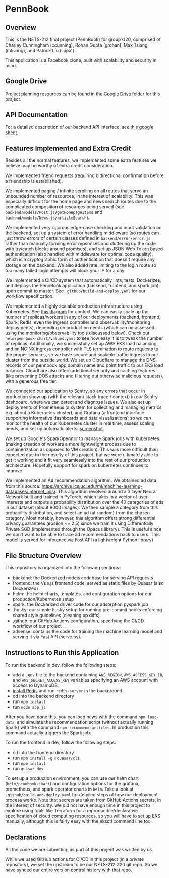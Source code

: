 # PennBook

## Overview

This is the NETS-212 final project (PennBook) for group G20, comprised of
Charley Cunningham (ccunning), Rohan Gupta (grohan), Max Tsiang (mtsiang), and Patrick Liu (liupat).

This application is a Facebook clone, built with scalability and security in mind.

## Google Drive

Project planning resources can be found in the [Google Drive folder](https://drive.google.com/drive/folders/1Ksb2dOLsyWlh0JNXp3SytOUi-KOCgm9Q?usp=sharing) for this project.

## API Documentation

For a detailed description of our backend API interface, see [this google sheet](https://docs.google.com/spreadsheets/d/1R5LzdjQepMrg244BvkVXsvzGqAkr8yitZ2f57D0m610/edit?usp=sharing).

## Features Implemented and Extra Credit

Besides all the normal features, we implemented some extra features we believe may be worthy of extra credit consideration.

We implemented friend requests (requiring bidirectional confirmation before a friendship is established).

We implemented paging / infinite scrolling on all routes that serve an unbounded number of resources, in the interest of scalability.
This was especially difficult for the home page and news search routes due to the complicated composition of resources being served
(see `backend/models/Post.js/getHomepageItems` and `backend/models/News.js/articleSearch`).

We implemented very rigorous edge-case checking and input validation on the backend, set up a system of error handling middleware
(so routes can just throw errors of certain classes defined in `backend/error/error.js` rather than manually forming error repsonses
and cluttering up the code with try/catch blocks around promises), and set up JSON Web Token based authentication (also handled
with middleware for optimal code quality), which is a cryptographic form of authentication that doesn't require any storage on the backend.
We also added rate limiting to the login route so too many failed login attempts will block your IP for a day.

We implemented a CI/CD system that automatically lints, tests, Dockerizes, and deploys the PennBook application (backend, frontend, and spark job)
upon commit to master. See `.github/build-and-deploy.yaml` for our workflow specification.

We implemented a highly scalable production infrastructure using Kubernetes.
See [this diagram](https://docs.google.com/drawings/d/1C6wGLiv0xLoiG6v6JggdXkh93UfQMV-0IIO1YnMi3gM/edit?usp=sharing)
for context. We can easily scale up the number of replicas/workers in any of our deployments (backend, frontend, Spark, Redis, even the ingress
controller and observability/monitoring deployments), depending on production needs (which can be assessed using the monitoring/observability tools discussed below).
Check out `helm/pennbook-chart/values.yaml` to see how easy it is to tweak the number of replicas. Additionally, we successfully set up
AWS EKS load balancing, and an NGINX ingress controller with TLS termination to route requests to the proper services,
so we have secure and scalable traffic ingress to our cluster from the outside world.
We set up Cloudflare to manage the DNS records of our pennbook.app domain name and point traffic to our EKS load balancer. Cloudflare also offers
additional security and caching features (like preventing DOS attacks and filtering out otherwise malicious requests), with a generous free tier.

We connected our application to Sentry, so any errors that occur in production show up (with the relevant stack trace / context)
in our Sentry dashboard, where we can detect and diagnose issues. We also set up deployments of Prometheus (a system for collecting and managing metrics, e.g.
about a Kubernetes cluster), and Grafana (a frontend interface supporting informative dashboards and data visualizations) so we can monitor the health of
our Kubernetes cluster in real time, assess scaling needs, and set up automatic alerts. [screenshot](https://drive.google.com/file/d/1-1KkE1qNzlrQIg0D7GkvVBkXJ5wKQ4h0/view?usp=sharing).

We set up Google's SparkOperator to manage Spark jobs with kubernetes (making creation of workers a more lightweight process due to containerization as
opposed to VM creation). This was more difficult than expected due to the novelty of this project, but we were ultimately able to get it working
and it fit very seamlessly into the rest of our production architecture. Hopefully support for spark on kubernetes continues to improve.

We implemented an Ad recommendation algorithm. We obtained ad data from this source: https://archive.ics.uci.edu/ml/machine-learning-databases/internet_ads/. This algorithm revolved around a 3 layer Neural Network built and trained in PyTorch, which takes in a vector of user interests and outputs a probability distribution over the 40 categories of ads in our dataset (about 8000 images). We then sample a category from this probability distribution, and select an ad (at random) from the chosen category. Most notably, however, this algorithm offers strong differential privacy guarantees (epsilon ~= 2.5) since we train it using Differentially Private SGD (implemented through the Opacus library). This is useful since we don’t want to be able to trace ad recommendations back to users. This model is served for inference via Fast API (a lightweight Python library)

## File Structure Overview

This repository is organized into the following sections:

- backend: the Dockerized nodejs codebase for serving API requests
- frontend: the Vue.js frontend code, served as static files by Quasar (also Dockerized)
- helm: the helm charts, templates, and configuration options for our production/Kubernetes setup
- spark: the Dockerized driver code for our adsorption pyspark job
- .husky: our simple husky setup for running pre-commit hooks enforcing shared style guidelines (cleaning up diffs)
- .github: our GitHub Actions configuration, specifying the CI/CD workflow of our project
- adsense: contains the code for training the machine learning model and serving it via Fast API (serve.py). 

## Instructions to Run this Application

To run the backend in dev, follow the following steps:

- add a `.env` file to the backend containing `AWS_REGION`, `AWS_ACCESS_KEY_ID`, and `AWS_SECRET_ACCESS_KEY` variables specifying an AWS account with access to DynamoDB.
- [install Redis](https://redis.io/topics/quickstart) and run `redis-server` in the background
- cd into the backend directory
- run `npm install`
- run `node app.js`

After you have done this, you can load news with the command `npm load-data`, and simulate the recommendation script (without actually running Spark)
with the command `npm recommend-articles`. In production this command actually triggers the Spark job.

To run the frontend in dev, follow the following steps:

- cd into the frontend directory
- run `npm install -g @quasar/cli`
- run `npm install`
- run `quasar dev`

To set up a production environment, you can use our helm chart (`helm/pennbook-chart`) and configuration options for the grafana, prometheus, and spark operator charts in `helm`.
Take a look at `.github/build-and-deploy.yaml` for detailed steps of how our deployment process works. Note that secrets are taken from GitHub Actions secrets,
in the interest of security. We did not have enough time in this project to explore using tools like Terraform for a reproducible/declarative specification
of cloud computing resources, so you will have to set up EKS manually, although this is fairly easy with the eksctl command line tool.

## Declarations

All the code we are submitting as part of this project was written by us.

While we used GitHub actions for CI/CD in this project (in a private repository), we set the upstream to be our NETS-212 G20 git repo. So we have synced
our entire version control history with that repo.
